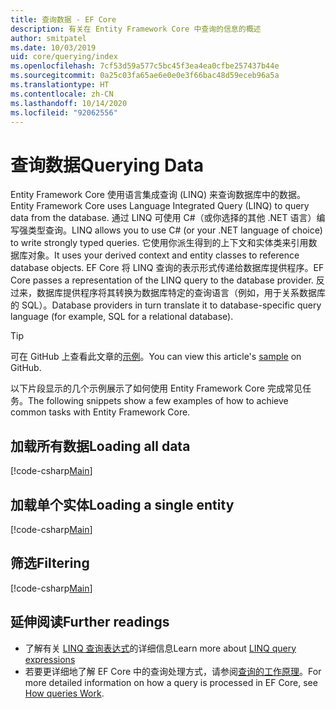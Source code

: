 ```yaml
---
title: 查询数据 - EF Core
description: 有关在 Entity Framework Core 中查询的信息的概述
author: smitpatel
ms.date: 10/03/2019
uid: core/querying/index
ms.openlocfilehash: 7cf53d59a577c5bc45f3ea4ea0cfbe257437b44e
ms.sourcegitcommit: 0a25c03fa65ae6e0e0e3f66bac48d59eceb96a5a
ms.translationtype: HT
ms.contentlocale: zh-CN
ms.lasthandoff: 10/14/2020
ms.locfileid: "92062556"
---
```

# <a name="querying-data"></a><span data-ttu-id="899ba-103">查询数据</span><span class="sxs-lookup"><span data-stu-id="899ba-103">Querying Data</span></span>

<span data-ttu-id="899ba-104">Entity Framework Core 使用语言集成查询 (LINQ) 来查询数据库中的数据。</span><span class="sxs-lookup"><span data-stu-id="899ba-104">Entity Framework Core uses Language Integrated Query (LINQ) to query data from the database.</span></span> <span data-ttu-id="899ba-105">通过 LINQ 可使用 C#（或你选择的其他 .NET 语言）编写强类型查询。</span><span class="sxs-lookup"><span data-stu-id="899ba-105">LINQ allows you to use C# (or your .NET language of choice) to write strongly typed queries.</span></span> <span data-ttu-id="899ba-106">它使用你派生得到的上下文和实体类来引用数据库对象。</span><span class="sxs-lookup"><span data-stu-id="899ba-106">It uses your derived context and entity classes to reference database objects.</span></span> <span data-ttu-id="899ba-107">EF Core 将 LINQ 查询的表示形式传递给数据库提供程序。</span><span class="sxs-lookup"><span data-stu-id="899ba-107">EF Core passes a representation of the LINQ query to the database provider.</span></span> <span data-ttu-id="899ba-108">反过来，数据库提供程序将其转换为数据库特定的查询语言（例如，用于关系数据库的 SQL）。</span><span class="sxs-lookup"><span data-stu-id="899ba-108">Database providers in turn translate it to database-specific query language (for example, SQL for a relational database).</span></span>

> [!TIP]
> <span data-ttu-id="899ba-109">可在 GitHub 上查看此文章的[示例](https://github.com/dotnet/EntityFramework.Docs/tree/master/samples/core/Querying/Overview)。</span><span class="sxs-lookup"><span data-stu-id="899ba-109">You can view this article's [sample](https://github.com/dotnet/EntityFramework.Docs/tree/master/samples/core/Querying/Overview) on GitHub.</span></span>

<span data-ttu-id="899ba-110">以下片段显示的几个示例展示了如何使用 Entity Framework Core 完成常见任务。</span><span class="sxs-lookup"><span data-stu-id="899ba-110">The following snippets show a few examples of how to achieve common tasks with Entity Framework Core.</span></span>

## <a name="loading-all-data"></a><span data-ttu-id="899ba-111">加载所有数据</span><span class="sxs-lookup"><span data-stu-id="899ba-111">Loading all data</span></span>

[!code-csharp[Main](../../../samples/core/Querying/Overview/Program.cs#LoadingAllData)]

## <a name="loading-a-single-entity"></a><span data-ttu-id="899ba-112">加载单个实体</span><span class="sxs-lookup"><span data-stu-id="899ba-112">Loading a single entity</span></span>

[!code-csharp[Main](../../../samples/core/Querying/Overview/Program.cs#LoadingSingleEntity)]

## <a name="filtering"></a><span data-ttu-id="899ba-113">筛选</span><span class="sxs-lookup"><span data-stu-id="899ba-113">Filtering</span></span>

[!code-csharp[Main](../../../samples/core/Querying/Overview/Program.cs#Filtering)]

## <a name="further-readings"></a><span data-ttu-id="899ba-114">延伸阅读</span><span class="sxs-lookup"><span data-stu-id="899ba-114">Further readings</span></span>

- <span data-ttu-id="899ba-115">了解有关 [LINQ 查询表达式](/dotnet/csharp/programming-guide/concepts/linq/basic-linq-query-operations)的详细信息</span><span class="sxs-lookup"><span data-stu-id="899ba-115">Learn more about [LINQ query expressions](/dotnet/csharp/programming-guide/concepts/linq/basic-linq-query-operations)</span></span>
- <span data-ttu-id="899ba-116">若要更详细地了解 EF Core 中的查询处理方式，请参阅[查询的工作原理](xref:core/querying/how-query-works)。</span><span class="sxs-lookup"><span data-stu-id="899ba-116">For more detailed information on how a query is processed in EF Core, see [How queries Work](xref:core/querying/how-query-works).</span></span>
